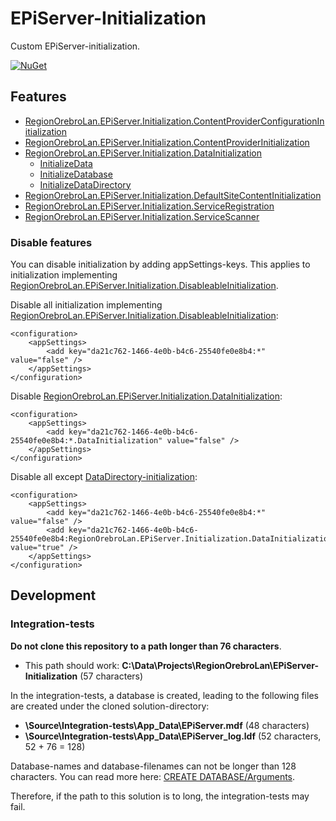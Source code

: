 # EPiServer-Initialization

Custom EPiServer-initialization.

[![NuGet](https://img.shields.io/nuget/v/RegionOrebroLan.EPiServer.Initialization.svg?label=NuGet)](https://www.nuget.org/packages/RegionOrebroLan.EPiServer.Initialization)

## Features

- [RegionOrebroLan.EPiServer.Initialization.ContentProviderConfigurationInitialization](/Source/Project/ContentProviderConfigurationInitialization.cs)
- [RegionOrebroLan.EPiServer.Initialization.ContentProviderInitialization](/Source/Project/ContentProviderInitialization.cs)
- [RegionOrebroLan.EPiServer.Initialization.DataInitialization](/Source/Project/DataInitialization.cs)
	- [InitializeData](/Source/Project/DataInitialization.cs#L124)
    - [InitializeDatabase](/Source/Project/DataInitialization.cs#L126)
    - [InitializeDataDirectory](/Source/Project/DataInitialization.cs#L136)
- [RegionOrebroLan.EPiServer.Initialization.DefaultSiteContentInitialization](/Source/Project/DefaultSiteContentInitialization.cs)
- [RegionOrebroLan.EPiServer.Initialization.ServiceRegistration](/Source/Project/ServiceRegistration.cs)
- [RegionOrebroLan.EPiServer.Initialization.ServiceScanner](/Source/Project/ServiceScanner.cs)

### Disable features

You can disable initialization by adding appSettings-keys. This applies to initialization implementing [RegionOrebroLan.EPiServer.Initialization.DisableableInitialization](/Source/Project/DisableableInitialization.cs).

Disable all initialization implementing [RegionOrebroLan.EPiServer.Initialization.DisableableInitialization](/Source/Project/DisableableInitialization.cs):

	<configuration>
		<appSettings>
			<add key="da21c762-1466-4e0b-b4c6-25540fe0e8b4:*" value="false" />
		</appSettings>
	</configuration>

Disable [RegionOrebroLan.EPiServer.Initialization.DataInitialization](/Source/Project/DataInitialization.cs):

	<configuration>
		<appSettings>
			<add key="da21c762-1466-4e0b-b4c6-25540fe0e8b4:*.DataInitialization" value="false" />
		</appSettings>
	</configuration>

Disable all except [DataDirectory-initialization](/Source/Project/DataInitialization.cs#L136):

	<configuration>
		<appSettings>
			<add key="da21c762-1466-4e0b-b4c6-25540fe0e8b4:*" value="false" />
			<add key="da21c762-1466-4e0b-b4c6-25540fe0e8b4:RegionOrebroLan.EPiServer.Initialization.DataInitialization:InitializeDataDirectory" value="true" />
		</appSettings>
	</configuration>

## Development

### Integration-tests

**Do not clone this repository to a path longer than 76 characters**.

- This path should work: **C:\Data\Projects\RegionOrebroLan\EPiServer-Initialization** (57 characters)

In the integration-tests, a database is created, leading to the following files are created under the cloned solution-directory:
- **\Source\Integration-tests\App_Data\EPiServer.mdf** (48 characters)
- **\Source\Integration-tests\App_Data\EPiServer_log.ldf** (52 characters, 52 + 76 = 128)

Database-names and database-filenames can not be longer than 128 characters. You can read more here: [CREATE DATABASE/Arguments](https://docs.microsoft.com/en-us/sql/t-sql/statements/create-database-transact-sql?view=sql-server-2017#arguments).

Therefore, if the path to this solution is to long, the integration-tests may fail.